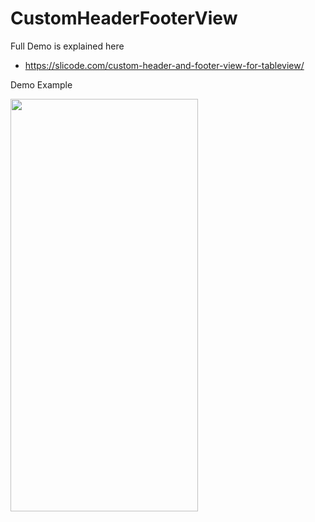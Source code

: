 # CustomHeaderFooterView

Full Demo is explained here

  - https://slicode.com/custom-header-and-footer-view-for-tableview/
  
  
  Demo Example
  
 <img src="https://i1.wp.com/slicode.com/wp-content/uploads/2020/06/Simulator-Screen-Shot-iPhone-11-2020-06-15-at-19.37.07.png?resize=710%2C1536&ssl=1" width="300" height="660">

